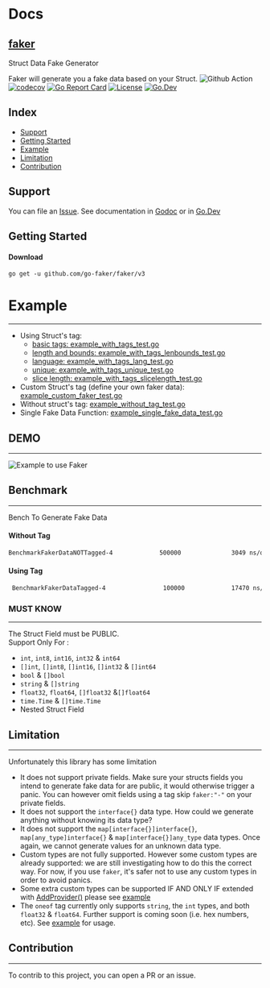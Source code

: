 # Docs

## [faker](#)

Struct Data Fake Generator

Faker will generate you a fake data based on your Struct.
![Github Action](https://github.com/github/docs/actions/workflows/go.yml/badge.svg)
[![codecov](https://codecov.io/gh/go-faker/faker/branch/master/graph/badge.svg)](https://codecov.io/gh/go-faker/faker)
[![Go Report Card](https://goreportcard.com/badge/github.com/go-faker/faker)](https://goreportcard.com/report/github.com/go-faker/faker)
[![License](https://img.shields.io/github/license/mashape/apistatus.svg)](https://github.com/go-faker/faker/blob/master/LICENSE)
[![Go.Dev](https://img.shields.io/badge/go.dev-reference-007d9c?logo=go&logoColor=white)](https://pkg.go.dev/github.com/go-faker/faker/v3?tab=doc)

## Index

* [Support](#support)
* [Getting Started](#getting-started)
* [Example](#example)
* [Limitation](#limitation)
* [Contribution](#contribution)


## Support

You can file an [Issue](https://github.com/go-faker/faker/issues/new).
See documentation in [Godoc](https://godoc.org/github.com/go-faker/faker) or in [Go.Dev](https://pkg.go.dev/github.com/go-faker/faker/v3?tab=doc)


## Getting Started

#### Download

```shell
go get -u github.com/go-faker/faker/v3
```
# Example

---

 - Using Struct's tag:
   - [basic tags: example_with_tags_test.go](/example_with_tags_test.go)
   - [length and bounds: example_with_tags_lenbounds_test.go](/example_with_tags_lenbounds_test.go)
   - [language: example_with_tags_lang_test.go](/example_with_tags_lang_test.go)
   - [unique: example_with_tags_unique_test.go](example_with_tags_unique_test.go)
   - [slice length: example_with_tags_slicelength_test.go](example_with_tags_slicelength_test.go)
 - Custom Struct's tag (define your own faker data): [example_custom_faker_test.go](/example_custom_faker_test.go)
 - Without struct's tag: [example_without_tag_test.go](/example_without_tag_test.go)
 - Single Fake Data Function: [example_single_fake_data_test.go](/example_single_fake_data_test.go)

## DEMO

---

![Example to use Faker](https://cdn-images-1.medium.com/max/800/1*AkMbxngg7zfvtWiuvFb4Mg.gif)

## Benchmark

---

Bench To Generate Fake Data
#### Without Tag
```bash
BenchmarkFakerDataNOTTagged-4             500000              3049 ns/op             488 B/op         20 allocs/op
```

#### Using Tag
```bash
 BenchmarkFakerDataTagged-4                100000             17470 ns/op             380 B/op         26 allocs/op
```

### MUST KNOW

---

The Struct Field must be PUBLIC.<br>
Support Only For :

* `int`, `int8`, `int16`, `int32` & `int64`
* `[]int`, `[]int8`, `[]int16`, `[]int32` & `[]int64`
* `bool` & `[]bool`
* `string` & `[]string`
* `float32`, `float64`, `[]float32` &`[]float64`
* `time.Time` & `[]time.Time`
* Nested Struct Field

## Limitation

---

Unfortunately this library has some limitation
* It does not support private fields. Make sure your structs fields you intend to generate fake data for are public, it would otherwise trigger a panic. You can however omit fields using a tag skip `faker:"-"` on your private fields.
* It does not support the `interface{}` data type. How could we generate anything without knowing its data type?
* It does not support the `map[interface{}]interface{}`, `map[any_type]interface{}` & `map[interface{}]any_type` data types. Once again, we cannot generate values for an unknown data type.
* Custom types are not fully supported. However some custom types are already supported: we are still investigating how to do this the correct way. For now, if you use `faker`, it's safer not to use any custom types in order to avoid panics.
* Some extra custom types can be supported IF AND ONLY IF extended with [AddProvider()](https://github.com/go-faker/faker/blob/9169c33ae9926e5b8f8732909790ee20b10b736a/faker.go#L320) please see [example](example_custom_faker_test.go#L46)
* The `oneof` tag currently only supports `string`, the `int` types, and both `float32` & `float64`. Further support is coming soon (i.e. hex numbers, etc). See [example](example_with_tags_test.go#L53) for usage.

## Contribution

---

To contrib to this project, you can open a PR or an issue.
